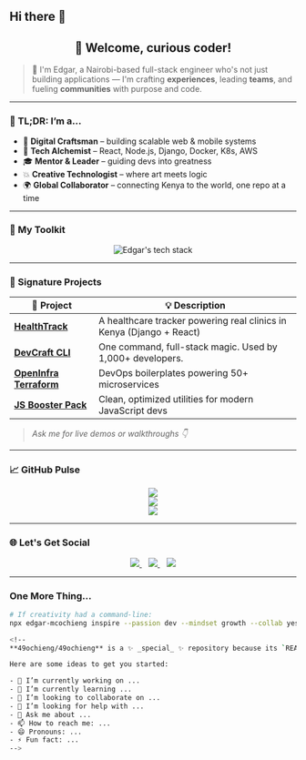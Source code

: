 ## Hi there 👋
<!-- ⚡ Edgar M. Ochieng - Creative GitHub Profile README -->

<h2 align="center">👋 Welcome, curious coder!</h2>

> 🧠 I'm Edgar, a Nairobi-based full-stack engineer who's not just building applications — I'm crafting **experiences**, leading **teams**, and fueling **communities** with purpose and code.

---

### 🎨 TL;DR: I’m a...

- 🧬 **Digital Craftsman** – building scalable web & mobile systems
- 🚀 **Tech Alchemist** – React, Node.js, Django, Docker, K8s, AWS
- 🎓 **Mentor & Leader** – guiding devs into greatness
- 💥 **Creative Technologist** – where art meets logic
- 🌍 **Global Collaborator** – connecting Kenya to the world, one repo at a time

---

### 🧰 My Toolkit

<p align="center">
  <img src="https://skillicons.dev/icons?i=react,redux,nodejs,python,django,postgres,docker,kubernetes,aws,figma,linux,git,github,vscode&perline=8" alt="Edgar's tech stack" />
</p>

---

### 🔭 Signature Projects

| 🚧 Project | 💡 Description |
|-----------|----------------|
| [**HealthTrack**](#) | A healthcare tracker powering real clinics in Kenya (Django + React) |
| [**DevCraft CLI**](#) | One command, full-stack magic. Used by 1,000+ developers. |
| [**OpenInfra Terraform**](#) | DevOps boilerplates powering 50+ microservices |
| [**JS Booster Pack**](#) | Clean, optimized utilities for modern JavaScript devs |

> *Ask me for live demos or walkthroughs 👇*

---

### 📈 GitHub Pulse

<p align="center">
  <img src="https://github-readme-stats.vercel.app/api?username=49ochieng&theme=tokyonight&show_icons=true&hide_border=true&count_private=true" />
  <br />
  <img src="https://streak-stats.demolab.com?user=49ochieng&theme=tokyonight&hide_border=true&date_format=M%20j%5B%2C%20Y%5D" />
  <br />
  <img src="https://github-readme-activity-graph.cyclic.app/graph?username=49ochieng&theme=tokyo-night&hide_border=true" />
</p>

---

### 🌐 Let's Get Social

<p align="center">
  <a href="https://www.linkedin.com/in/edgar-mcochieng-126a642a6/">
    <img src="https://img.shields.io/badge/LinkedIn-Edgar_Ochieng-blue?style=for-the-badge&logo=linkedin" />
  </a>
  &nbsp;&nbsp;
  <a href="mailto:edgar.mcochieng@example.com">
    <img src="https://img.shields.io/badge/Email-Contact_Me-red?style=for-the-badge&logo=gmail" />
  </a>
  &nbsp;&nbsp;
  <a href="https://github.com/49ochieng">
    <img src="https://img.shields.io/badge/GitHub-49ochieng-black?style=for-the-badge&logo=github" />
  </a>
</p>

---

### One More Thing...

```bash
# If creativity had a command-line:
npx edgar-mcochieng inspire --passion dev --mindset growth --collab yes

<!--
**49ochieng/49ochieng** is a ✨ _special_ ✨ repository because its `README.md` (this file) appears on your GitHub profile.

Here are some ideas to get you started:

- 🔭 I’m currently working on ...
- 🌱 I’m currently learning ...
- 👯 I’m looking to collaborate on ...
- 🤔 I’m looking for help with ...
- 💬 Ask me about ...
- 📫 How to reach me: ...
- 😄 Pronouns: ...
- ⚡ Fun fact: ...
-->
